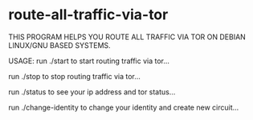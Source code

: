 # route-all-traffic-via-tor
THIS PROGRAM HELPS YOU ROUTE ALL TRAFFIC VIA TOR ON DEBIAN LINUX/GNU BASED SYSTEMS.

USAGE: 
run ./start to start routing traffic via tor... 

run ./stop to stop routing traffic via tor...

run ./status to see your ip address and tor status...

run ./change-identity to change your identity and create new circuit... 

